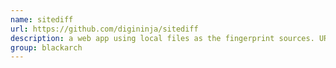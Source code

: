 ```yaml
---
name: sitediff
url: https://github.com/digininja/sitediff
description: a web app using local files as the fingerprint sources. URL : https://github.com/digininja/sitediff Groups : blackarch blackarch-webapp blackarch-fingerprint
group: blackarch
---
```

